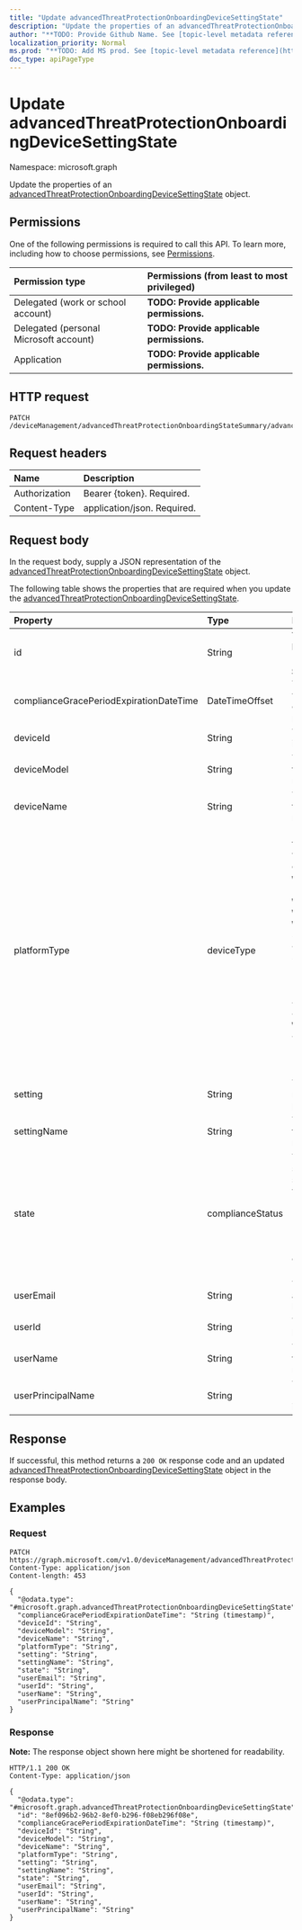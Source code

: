 ```yaml
---
title: "Update advancedThreatProtectionOnboardingDeviceSettingState"
description: "Update the properties of an advancedThreatProtectionOnboardingDeviceSettingState object."
author: "**TODO: Provide Github Name. See [topic-level metadata reference](https://msgo.azurewebsites.net/add/document/guidelines/metadata.html#topic-level-metadata)**"
localization_priority: Normal
ms.prod: "**TODO: Add MS prod. See [topic-level metadata reference](https://msgo.azurewebsites.net/add/document/guidelines/metadata.html#topic-level-metadata)**"
doc_type: apiPageType
---
```


# Update advancedThreatProtectionOnboardingDeviceSettingState
Namespace: microsoft.graph



Update the properties of an [advancedThreatProtectionOnboardingDeviceSettingState](../resources/advancedthreatprotectiononboardingdevicesettingstate.md) object.

## Permissions
One of the following permissions is required to call this API. To learn more, including how to choose permissions, see [Permissions](/graph/permissions-reference).

|Permission type|Permissions (from least to most privileged)|
|:---|:---|
|Delegated (work or school account)|**TODO: Provide applicable permissions.**|
|Delegated (personal Microsoft account)|**TODO: Provide applicable permissions.**|
|Application|**TODO: Provide applicable permissions.**|

## HTTP request

<!-- {
  "blockType": "ignored"
}
-->
``` http
PATCH /deviceManagement/advancedThreatProtectionOnboardingStateSummary/advancedThreatProtectionOnboardingDeviceSettingStates/{advancedThreatProtectionOnboardingDeviceSettingStateId}
```

## Request headers
|Name|Description|
|:---|:---|
|Authorization|Bearer {token}. Required.|
|Content-Type|application/json. Required.|

## Request body
In the request body, supply a JSON representation of the [advancedThreatProtectionOnboardingDeviceSettingState](../resources/advancedthreatprotectiononboardingdevicesettingstate.md) object.

The following table shows the properties that are required when you update the [advancedThreatProtectionOnboardingDeviceSettingState](../resources/advancedthreatprotectiononboardingdevicesettingstate.md).

|Property|Type|Description|
|:---|:---|:---|
|id|String|**TODO: Add Description** Inherited from [entity](../resources/entity.md)|
|complianceGracePeriodExpirationDateTime|DateTimeOffset|The DateTime when device compliance grace period expires|
|deviceId|String|The Device Id that is being reported|
|deviceModel|String|The device model that is being reported|
|deviceName|String|The Device Name that is being reported|
|platformType|deviceType|Device platform type. Possible values are: `desktop`, `windowsRT`, `winMO6`, `nokia`, `windowsPhone`, `mac`, `winCE`, `winEmbedded`, `iPhone`, `iPad`, `iPod`, `android`, `iSocConsumer`, `unix`, `macMDM`, `holoLens`, `surfaceHub`, `androidForWork`, `androidEnterprise`, `windows10x`, `androidnGMS`, `chromeOS`, `linux`, `blackberry`, `palm`, `unknown`, `cloudPC`.|
|setting|String|The setting class name and property name.|
|settingName|String|The Setting Name that is being reported|
|state|complianceStatus|The compliance state of the setting. Possible values are: `unknown`, `notApplicable`, `compliant`, `remediated`, `nonCompliant`, `error`, `conflict`, `notAssigned`.|
|userEmail|String|The User email address that is being reported|
|userId|String|The user Id that is being reported|
|userName|String|The User Name that is being reported|
|userPrincipalName|String|The User PrincipalName that is being reported|



## Response

If successful, this method returns a `200 OK` response code and an updated [advancedThreatProtectionOnboardingDeviceSettingState](../resources/advancedthreatprotectiononboardingdevicesettingstate.md) object in the response body.

## Examples

### Request
<!-- {
  "blockType": "request",
  "name": "update_advancedthreatprotectiononboardingdevicesettingstate"
}
-->
``` http
PATCH https://graph.microsoft.com/v1.0/deviceManagement/advancedThreatProtectionOnboardingStateSummary/advancedThreatProtectionOnboardingDeviceSettingStates/{advancedThreatProtectionOnboardingDeviceSettingStateId}
Content-Type: application/json
Content-length: 453

{
  "@odata.type": "#microsoft.graph.advancedThreatProtectionOnboardingDeviceSettingState",
  "complianceGracePeriodExpirationDateTime": "String (timestamp)",
  "deviceId": "String",
  "deviceModel": "String",
  "deviceName": "String",
  "platformType": "String",
  "setting": "String",
  "settingName": "String",
  "state": "String",
  "userEmail": "String",
  "userId": "String",
  "userName": "String",
  "userPrincipalName": "String"
}
```


### Response
**Note:** The response object shown here might be shortened for readability.
<!-- {
  "blockType": "response",
  "truncated": true
}
-->
``` http
HTTP/1.1 200 OK
Content-Type: application/json

{
  "@odata.type": "#microsoft.graph.advancedThreatProtectionOnboardingDeviceSettingState",
  "id": "8ef096b2-96b2-8ef0-b296-f08eb296f08e",
  "complianceGracePeriodExpirationDateTime": "String (timestamp)",
  "deviceId": "String",
  "deviceModel": "String",
  "deviceName": "String",
  "platformType": "String",
  "setting": "String",
  "settingName": "String",
  "state": "String",
  "userEmail": "String",
  "userId": "String",
  "userName": "String",
  "userPrincipalName": "String"
}
```

